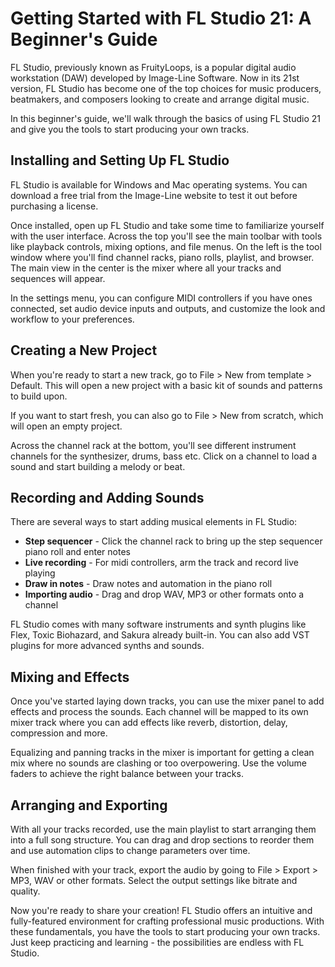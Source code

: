 # Getting Started with FL Studio 21: A Beginner's Guide

FL Studio, previously known as FruityLoops, is a popular digital audio workstation (DAW) developed by Image-Line Software. Now in its 21st version, FL Studio has become one of the top choices for music producers, beatmakers, and composers looking to create and arrange digital music. 

In this beginner's guide, we'll walk through the basics of using FL Studio 21 and give you the tools to start producing your own tracks.

## Installing and Setting Up FL Studio

FL Studio is available for Windows and Mac operating systems. You can download a free trial from the Image-Line website to test it out before purchasing a license. 

Once installed, open up FL Studio and take some time to familiarize yourself with the user interface. Across the top you'll see the main toolbar with tools like playback controls, mixing options, and file menus. On the left is the tool window where you'll find channel racks, piano rolls, playlist, and browser. The main view in the center is the mixer where all your tracks and sequences will appear.

In the settings menu, you can configure MIDI controllers if you have ones connected, set audio device inputs and outputs, and customize the look and workflow to your preferences. 

## Creating a New Project

When you're ready to start a new track, go to File > New from template > Default. This will open a new project with a basic kit of sounds and patterns to build upon. 

If you want to start fresh, you can also go to File > New from scratch, which will open an empty project.

Across the channel rack at the bottom, you'll see different instrument channels for the synthesizer, drums, bass etc. Click on a channel to load a sound and start building a melody or beat. 

## Recording and Adding Sounds

There are several ways to start adding musical elements in FL Studio:

- **Step sequencer** - Click the channel rack to bring up the step sequencer piano roll and enter notes
- **Live recording** - For midi controllers, arm the track and record live playing 
- **Draw in notes** - Draw notes and automation in the piano roll
- **Importing audio** - Drag and drop WAV, MP3 or other formats onto a channel

FL Studio comes with many software instruments and synth plugins like Flex, Toxic Biohazard, and Sakura already built-in. You can also add VST plugins for more advanced synths and sounds.

 ## Mixing and Effects

Once you've started laying down tracks, you can use the mixer panel to add effects and process the sounds. Each channel will be mapped to its own mixer track where you can add effects like reverb, distortion, delay, compression and more.  

Equalizing and panning tracks in the mixer is important for getting a clean mix where no sounds are clashing or too overpowering. Use the volume faders to achieve the right balance between your tracks.

## Arranging and Exporting

With all your tracks recorded, use the main playlist to start arranging them into a full song structure. You can drag and drop sections to reorder them and use automation clips to change parameters over time.

When finished with your track, export the audio by going to File > Export > MP3, WAV or other formats. Select the output settings like bitrate and quality.

Now you're ready to share your creation! FL Studio offers an intuitive and fully-featured environment for crafting professional music productions. With these fundamentals, you have the tools to start producing your own tracks. Just keep practicing and learning - the possibilities are endless with FL Studio.